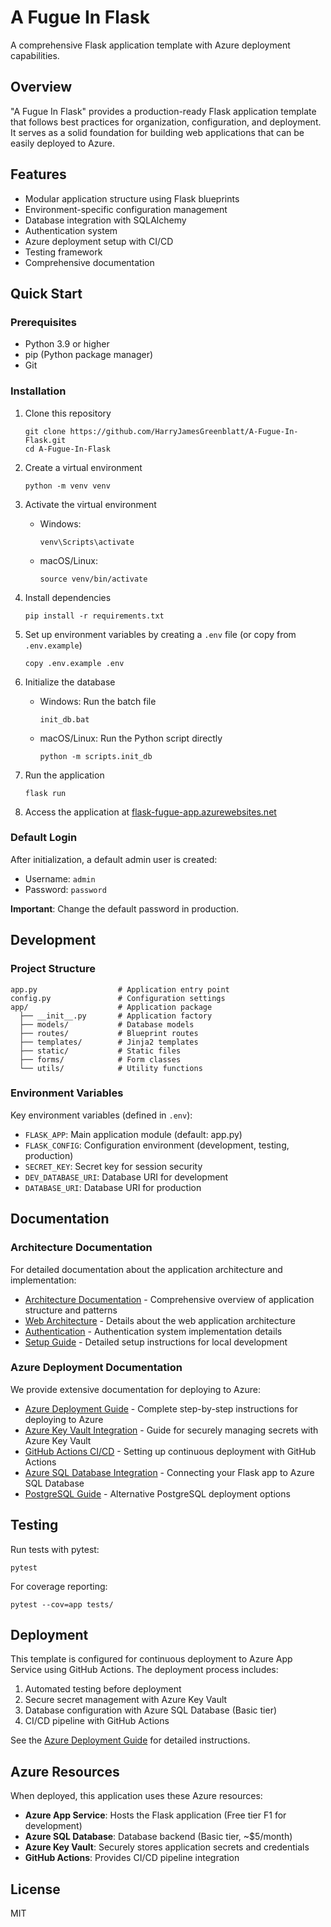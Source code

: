 # A Fugue In Flask

A comprehensive Flask application template with Azure deployment capabilities.

## Overview

"A Fugue In Flask" provides a production-ready Flask application template that follows best practices for organization, configuration, and deployment. It serves as a solid foundation for building web applications that can be easily deployed to Azure.

## Features

- Modular application structure using Flask blueprints
- Environment-specific configuration management
- Database integration with SQLAlchemy
- Authentication system
- Azure deployment setup with CI/CD
- Testing framework
- Comprehensive documentation

## Quick Start

### Prerequisites

- Python 3.9 or higher
- pip (Python package manager)
- Git

### Installation

1. Clone this repository
   ```
   git clone https://github.com/HarryJamesGreenblatt/A-Fugue-In-Flask.git
   cd A-Fugue-In-Flask
   ```

2. Create a virtual environment
   ```
   python -m venv venv
   ```

3. Activate the virtual environment
   - Windows: 
     ```
     venv\Scripts\activate
     ```
   - macOS/Linux: 
     ```
     source venv/bin/activate
     ```

4. Install dependencies
   ```
   pip install -r requirements.txt
   ```

5. Set up environment variables by creating a `.env` file (or copy from `.env.example`)
   ```
   copy .env.example .env
   ```

6. Initialize the database
   - Windows: Run the batch file
     ```
     init_db.bat
     ```
   - macOS/Linux: Run the Python script directly
     ```
     python -m scripts.init_db
     ```

7. Run the application
   ```
   flask run
   ```

8. Access the application at [flask-fugue-app.azurewebsites.net](https://flask-fugue-app.azurewebsites.net)

### Default Login

After initialization, a default admin user is created:
- Username: `admin`
- Password: `password`

**Important**: Change the default password in production.

## Development

### Project Structure

```
app.py                  # Application entry point
config.py               # Configuration settings
app/                    # Application package
  ├── __init__.py       # Application factory
  ├── models/           # Database models
  ├── routes/           # Blueprint routes
  ├── templates/        # Jinja2 templates
  ├── static/           # Static files
  ├── forms/            # Form classes
  └── utils/            # Utility functions
```

### Environment Variables

Key environment variables (defined in `.env`):
- `FLASK_APP`: Main application module (default: app.py)
- `FLASK_CONFIG`: Configuration environment (development, testing, production)
- `SECRET_KEY`: Secret key for session security
- `DEV_DATABASE_URI`: Database URI for development
- `DATABASE_URI`: Database URI for production

## Documentation

### Architecture Documentation

For detailed documentation about the application architecture and implementation:

- [Architecture Documentation](./docs/architecture.md) - Comprehensive overview of application structure and patterns
- [Web Architecture](./docs/web_architecture.md) - Details about the web application architecture
- [Authentication](./docs/authentication.md) - Authentication system implementation details
- [Setup Guide](./docs/setup.md) - Detailed setup instructions for local development

### Azure Deployment Documentation

We provide extensive documentation for deploying to Azure:

- [Azure Deployment Guide](./docs/azure_deployment.md) - Complete step-by-step instructions for deploying to Azure
- [Azure Key Vault Integration](./docs/azure_key_vault.md) - Guide for securely managing secrets with Azure Key Vault
- [GitHub Actions CI/CD](./docs/github_actions_azure.md) - Setting up continuous deployment with GitHub Actions
- [Azure SQL Database Integration](./docs/azure_sql_database.md) - Connecting your Flask app to Azure SQL Database
- [PostgreSQL Guide](./docs/postgresql_guide.md) - Alternative PostgreSQL deployment options

## Testing

Run tests with pytest:

```
pytest
```

For coverage reporting:

```
pytest --cov=app tests/
```

## Deployment

This template is configured for continuous deployment to Azure App Service using GitHub Actions. The deployment process includes:

1. Automated testing before deployment
2. Secure secret management with Azure Key Vault
3. Database configuration with Azure SQL Database (Basic tier)
4. CI/CD pipeline with GitHub Actions

See the [Azure Deployment Guide](./docs/azure_deployment.md) for detailed instructions.

## Azure Resources

When deployed, this application uses these Azure resources:

- **Azure App Service**: Hosts the Flask application (Free tier F1 for development)
- **Azure SQL Database**: Database backend (Basic tier, ~$5/month)
- **Azure Key Vault**: Securely stores application secrets and credentials
- **GitHub Actions**: Provides CI/CD pipeline integration

## License

MIT

